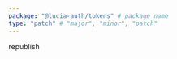 ```yaml
---
package: "@lucia-auth/tokens" # package name
type: "patch" # "major", "minor", "patch"
---
```


republish